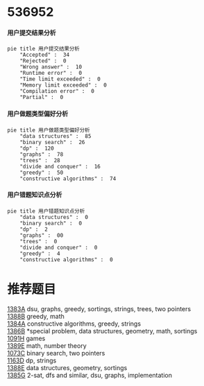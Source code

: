 # 536952

<!-- tabs:start -->



#### **用户提交结果分析**

```mermaid
pie title 用户提交结果分析
    "Accepted" :  34
    "Rejected" :  0
    "Wrong answer" :  10
    "Runtime error" :  0
    "Time limit exceeded" :  0
    "Memory limit exceeded" :  0
    "Compilation error" :  0
    "Partial" :  0
```

#### **用户做题类型偏好分析**

```mermaid
pie title 用户做题类型偏好分析
    "data structures" :  85
    "binary search" :  26
    "dp" :  120
    "graphs" :  78
    "trees" :  28
    "divide and conquer" :  16
    "greedy" :  50
    "constructive algorithms" :  74
```
#### **用户错题知识点分析**

```mermaid
pie title 用户错题知识点分析
    "data structures" :  0
    "binary search" :  0
    "dp" :  2
    "graphs" :  00
    "trees" :  0
    "divide and conquer" :  0
    "greedy" :  4
    "constructive algorithms" :  0
```



<!-- tabs:end -->
# 推荐题目
[1383A](https://codeforces.com/contest/1383/problem/A)		dsu,
                        graphs,
                        greedy,
                        sortings,
                        strings,
                        trees,
                        two pointers		  
[1388B](https://codeforces.com/contest/1388/problem/B)		greedy,
                        math		  
[1384A](https://codeforces.com/contest/1384/problem/A)		constructive algorithms,
                        greedy,
                        strings		  
[1386B](https://codeforces.com/contest/1386/problem/B)		*special problem,
                        data structures,
                        geometry,
                        math,
                        sortings		  
[1091H](https://codeforces.com/contest/1091/problem/H)		games		  
[1389E](https://codeforces.com/contest/1389/problem/E)		math,
                        number theory		  
[1073C](https://codeforces.com/contest/1073/problem/C)		binary search,
                        two pointers		  
[1163D](https://codeforces.com/contest/1163/problem/D)		dp,
                        strings		  
[1388E](https://codeforces.com/contest/1388/problem/E)		data structures,
                        geometry,
                        sortings		  
[1385G](https://codeforces.com/contest/1385/problem/G)		2-sat,
                        dfs and similar,
                        dsu,
                        graphs,
                        implementation		  
